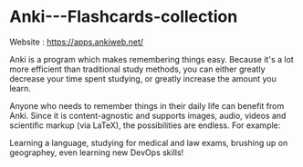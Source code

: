 # Anki---Flashcards-collection
Website : https://apps.ankiweb.net/

Anki is a program which makes remembering things easy. Because it's a lot more efficient than traditional study methods, you can either greatly decrease your time spent studying, or greatly increase the amount you learn.

Anyone who needs to remember things in their daily life can benefit from Anki. Since it is content-agnostic and supports images, audio, videos and scientific markup (via LaTeX), the possibilities are endless.
For example:

Learning a language, studying for medical and law exams, brushing up on geographey, even learning new DevOps skills!

